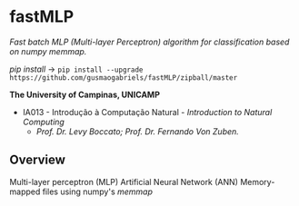 **fastMLP**
==================================================================
*Fast batch MLP (Multi-layer Perceptron) algorithm for classification based on numpy memmap.*

*pip install* -> `pip install --upgrade https://github.com/gusmaogabriels/fastMLP/zipball/master`

**The University of Campinas, UNICAMP**

* IA013 - Introdução à Computação Natural - *Introduction to Natural Computing*
   - *Prof. Dr. Levy Boccato; Prof. Dr. Fernando Von Zuben.*

## Overview
   
   Multi-layer perceptron (MLP) Artificial Neural Network (ANN)
   Memory-mapped files using numpy's *memmap*
	 
